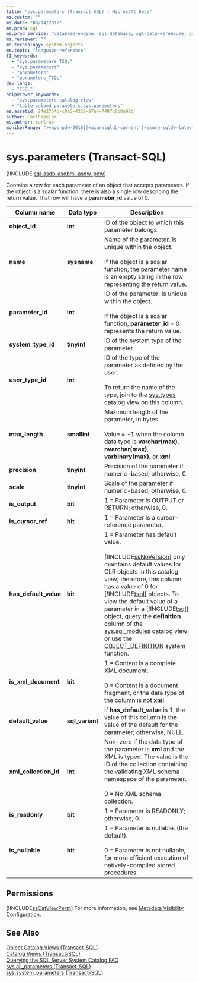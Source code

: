 ```yaml
---
title: "sys.parameters (Transact-SQL) | Microsoft Docs"
ms.custom: ""
ms.date: "03/14/2017"
ms.prod: sql
ms.prod_service: "database-engine, sql-database, sql-data-warehouse, pdw"
ms.reviewer: ""
ms.technology: system-objects
ms.topic: "language-reference"
f1_keywords: 
  - "sys.parameters_TSQL"
  - "sys.parameters"
  - "parameters"
  - "parameters_TSQL"
dev_langs: 
  - "TSQL"
helpviewer_keywords: 
  - "sys.parameters catalog view"
  - "table-valued parameters,sys.parameters"
ms.assetid: 24e2764b-c8e5-4322-97a4-7407d8b8a92b
author: CarlRabeler
ms.author: carlrab
monikerRange: ">=aps-pdw-2016||=azuresqldb-current||=azure-sqldw-latest||>=sql-server-2016||=sqlallproducts-allversions||>=sql-server-linux-2017||=azuresqldb-mi-current"
---
```

# sys.parameters (Transact-SQL)
[!INCLUDE [sql-asdb-asdbmi-asdw-pdw](../../includes/applies-to-version/sql-asdb-asdbmi-asdw-pdw.md)]

  Contains a row for each parameter of an object that accepts parameters. If the object is a scalar function, there is also a single row describing the return value. That row will have a **parameter_id** value of 0.  
  
|Column name|Data type|Description|  
|-----------------|---------------|-----------------|  
|**object_id**|**int**|ID of the object to which this parameter belongs.|  
|**name**|**sysname**|Name of the parameter. Is unique within the object.<br /><br /> If the object is a scalar function, the parameter name is an empty string in the row representing the return value.|  
|**parameter_id**|**int**|ID of the parameter. Is unique within the object.<br /><br /> If the object is a scalar function, **parameter_id** = 0 represents the return value.|  
|**system_type_id**|**tinyint**|ID of the system type of the parameter.|  
|**user_type_id**|**int**|ID of the type of the parameter as defined by the user.<br /><br /> To return the name of the type, join to the [sys.types](../../relational-databases/system-catalog-views/sys-types-transact-sql.md) catalog view on this column.|  
|**max_length**|**smallint**|Maximum length of the parameter, in bytes.<br /><br /> Value = -1 when the column data type is **varchar(max)**, **nvarchar(max)**, **varbinary(max)**, or **xml**.|  
|**precision**|**tinyint**|Precision of the parameter if numeric-based; otherwise, 0.|  
|**scale**|**tinyint**|Scale of the parameter if numeric-based; otherwise, 0.|  
|**is_output**|**bit**|1 = Parameter is OUTPUT or RETURN; otherwise, 0.|  
|**is_cursor_ref**|**bit**|1 = Parameter is a cursor-reference parameter.|  
|**has_default_value**|**bit**|1 = Parameter has default value.<br /><br /> [!INCLUDE[ssNoVersion](../../includes/ssnoversion-md.md)] only maintains default values for CLR objects in this catalog view; therefore, this column has a value of 0 for [!INCLUDE[tsql](../../includes/tsql-md.md)] objects. To view the default value of a parameter in a [!INCLUDE[tsql](../../includes/tsql-md.md)] object, query the **definition** column of the [sys.sql_modules](../../relational-databases/system-catalog-views/sys-sql-modules-transact-sql.md) catalog view, or use the [OBJECT_DEFINITION](../../t-sql/functions/object-definition-transact-sql.md) system function.|  
|**is_xml_document**|**bit**|1 = Content is a complete XML document.<br /><br /> 0 = Content is a document fragment, or the data type of the column is not **xml**.|  
|**default_value**|**sql_variant**|If **has_default_value** is 1, the value of this column is the value of the default for the parameter; otherwise, NULL.|  
|**xml_collection_id**|**int**|Non-zero if the data type of the parameter is **xml** and the XML is typed. The value is the ID of the collection containing the validating XML schema namespace of the parameter.<br /><br /> 0 = No XML schema collection.|  
|**is_readonly**|**bit**|1 =  Parameter is  READONLY; otherwise, 0.|  
|**is_nullable**|**bit**|1 = Parameter is nullable. (the default).<br /><br /> 0 = Parameter is not nullable, for more efficient execution of natively-compiled stored procedures.|  
  
## Permissions  
 [!INCLUDE[ssCatViewPerm](../../includes/sscatviewperm-md.md)] For more information, see [Metadata Visibility Configuration](../../relational-databases/security/metadata-visibility-configuration.md).  
  
## See Also  
 [Object Catalog Views &#40;Transact-SQL&#41;](../../relational-databases/system-catalog-views/object-catalog-views-transact-sql.md)   
 [Catalog Views &#40;Transact-SQL&#41;](../../relational-databases/system-catalog-views/catalog-views-transact-sql.md)   
 [Querying the SQL Server System Catalog FAQ](../../relational-databases/system-catalog-views/querying-the-sql-server-system-catalog-faq.md)   
 [sys.all_parameters &#40;Transact-SQL&#41;](../../relational-databases/system-catalog-views/sys-all-parameters-transact-sql.md)   
 [sys.system_parameters &#40;Transact-SQL&#41;](../../relational-databases/system-catalog-views/sys-system-parameters-transact-sql.md)  
  
  
